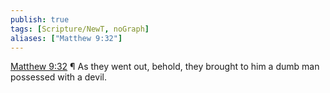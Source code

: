 ```yaml
---
publish: true
tags: [Scripture/NewT, noGraph]
aliases: ["Matthew 9:32"]
---
```

[Matthew 9:32](https://churchofjesuschrist.org/study/scriptures/nt/matt/9?lang=eng&id=p32#p32) ¶ As they went out, behold, they brought to him a dumb man possessed with a devil.

